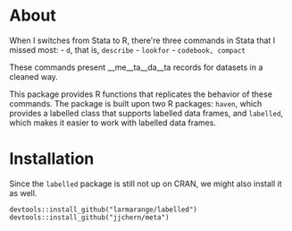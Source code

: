 <!-- README.md is generated from README.Rmd. Please edit that file -->
About
=====

When I switches from Stata to R, there're three commands in Stata that I missed most: - `d`, that is, `describe` - `lookfor` - `codebook, compact`

These commands present \_\_me\_\_ta\_\_da\_\_ta records for datasets in a cleaned way.

This package provides R functions that replicates the behavior of these commands. The package is built upon two R packages: `haven`, which provides a labelled class that supports labelled data frames, and `labelled`, which makes it easier to work with labelled data frames.

Installation
============

Since the `labelled` package is still not up on CRAN, we might also install it as well.

    devtools::install_github("larmarange/labelled")
    devtools::install_github("jjchern/meta")
